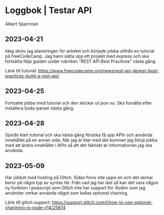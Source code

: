# Loggbok | Testar API
Albert Sparrman

## 2023-04-21

Idag skrev jag planeringen för arbetet och började jobba utifrån en tutorial på freeCodeCamp. Jag hann sätta upp ett projekt med express och ska fortsätta följa guiden under rubriken "REST API Best Practices" nästa gång. 

Länk till tutorial: https://www.freecodecamp.org/news/rest-api-design-best-practices-build-a-rest-api/

## 2023-04-25

Fortsatte jobba med tutorial och den skickar ut json nu. Ska forsätta efter installera body-parser nästa gång.   

## 2023-04-28

Gjorde klart tutorial och ska nästa gång försöka få upp APIn och använda innehållet på en annan sida. När jag är klar med det kommer jag börja jobba med att ändra innehållet i APIn så att det faktiskt är informationen jag ska använda.


## 2023-05-09

Har jobbat med hosting på Glitch. Sidan finns inte uppe en och det verkar beror på något typ av syntax fel. Från vad jag har läst så kan det vara någon ny funktion i javascript som Glitch inte har support för. Koden som jag använder verkar använda något som kallas optional chaining. 

Länk till glitch support: https://support.glitch.com/t/how-to-use-optional-chanining-in-node-v14/25874